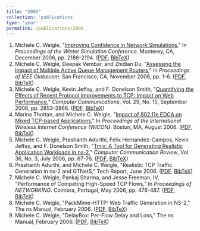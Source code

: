 ```yaml
---
title: "2006"
collection: 'publications'
type: 'year'
permalink: /publications/2006
---
```

1. Michele C. Weigle, "[Improving Confidence in Network Simulations](http://dx.doi.org/10.1109/WSC.2006.323020)," In *Proceedings of the Winter Simulation Conference*. Monterey, CA, December 2006, pp. 2188-2194. ([PDF](http://www.cs.odu.edu/~mweigle/papers/wintersim06.pdf), [BibTeX](?action=bibentry&bibfile=mweigle.bib&bibref=weigle-wsc06))
1. Michele C. Weigle, Deepak Vembar, and Zhidian Du, "[Assessing the Impact of Multiple Active Queue Management Routers](http://dx.doi.org/10.1109/GLOCOM.2006.172)," In *Proceedings of IEEE Globecom*. San Francisco, CA, November 2006, pp. 1-6. ([PDF](http://www.cs.odu.edu/~mweigle/papers/globecom06.pdf), [BibTeX](?action=bibentry&bibfile=mweigle.bib&bibref=weigle-globecom06))
1. Michele C. Weigle, Kevin Jeffay, and F. Donelson Smith, "[Quantifying the Effects of Recent Protocol Improvements to TCP: Impact on Web Performance](http://dx.doi.org/10.1016/j.comcom.2006.03.001)," *Computer Communications*, Vol. 29, No. 15, September 2006, pp. 2853-2866. ([PDF](http://www.cs.odu.edu/~mweigle/papers/comcom06-preprint.pdf), [BibTeX](?action=bibentry&bibfile=mweigle.bib&bibref=weigle-comcom06))
1. Marina Thottan, and Michele C. Weigle, "[Impact of 802.11e EDCA on Mixed TCP-based Applications](http://doi.acm.org/10.1145/1234161.1234187)," In *Proceedings of the International Wireless Internet Conference (WICON)*. Boston, MA, August 2006. ([PDF](http://www.cs.odu.edu/~mweigle/papers/wicon06.pdf), [BibTeX](?action=bibentry&bibfile=mweigle.bib&bibref=thottan-wicon06))
1. Michele C. Weigle, Prashanth Adurthi, Felix Hernandez-Campos, Kevin Jeffay, and F. Donelson Smith, "[Tmix: A Tool for Generating Realistic Application Workloads in ns-2](http://doi.acm.org/10.1145/1140086.1140094)," *Computer Communication Review*, Vol. 36, No. 3, July 2006, pp. 67-76. ([PDF](http://www.cs.odu.edu/~mweigle/papers/ccr06.pdf), [BibTeX](?action=bibentry&bibfile=mweigle.bib&bibref=weigle-ccr06))
1. Prashanth Adurthi, and Michele C. Weigle, "Realistic TCP Traffic Generation in ns-2 and GTNetS," Tech Report, June 2006. ([PDF](http://www.cs.odu.edu/~mweigle/papers/adurthi-tmix-TR06.pdf), [BibTeX](?action=bibentry&bibfile=mweigle.bib&bibref=adurthi-tmix06))
1. Michele C. Weigle, Pankaj Sharma, and Jesse Freeman, IV, "Performance of Competing High-Speed TCP Flows," In *Proceedings of NETWORKING*. Coimbra, Portugal, May 2006, pp. 476-487. ([PDF](http://www.cs.odu.edu/~mweigle/papers/networking06.pdf), [BibTeX](?action=bibentry&bibfile=mweigle.bib&bibref=weigle-networking06))
1. Michele C. Weigle, "PackMime-HTTP: Web Traffic Generation in NS-2," The ns Manual, February 2006. ([PDF](http://www.cs.odu.edu/~mweigle/research/netsim/packmime-nsdoc.pdf), [BibTeX](?action=bibentry&bibfile=mweigle.bib&bibref=packmime-docs))
1. Michele C. Weigle, "DelayBox: Per-Flow Delay and Loss," The ns Manual, February 2006. ([PDF](http://www.cs.odu.edu/~mweigle/research/netsim/delaybox-nsdoc.pdf), [BibTeX](?action=bibentry&bibfile=mweigle.bib&bibref=delaybox-docs))
